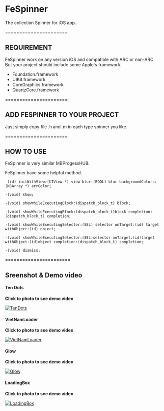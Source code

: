 FeSpinner
======================

The collection Spinner for iOS app.

======================
## REQUIREMENT
FeSpinner work on any version iOS and compatible with ARC or non-ARC.
But your project should include some Apple's framework.

+ Foundation.framework
+ UIKit.framework
+ CoreGraphics.framework
+ QuartzCore.framework

======================
## ADD FESPINNER TO YOUR PROJECT

Just simply copy file .h and .m in each type spinner you like.

======================
##  HOW TO USE

FeSpinner is very similar MBProgessHUB.

FeSpinner have some helpful method.

```objc
-(id) initWithView:(UIView *) view blur:(BOOL) blur backgroundColors:(NSArray *) arrColor;

-(void) show;

-(void) showWhileExecutingBlock:(dispatch_block_t) block;

-(void) showWhileExecutingBlock:(dispatch_block_t)block completion:(dispatch_block_t) completion;

-(void) showWhileExecutingSelector:(SEL) selector onTarget:(id) target withObject:(id) object;

-(void) showWhileExecutingSelector:(SEL)selector onTarget:(id)target withObject:(id)object completion:(dispatch_block_t) completion;

-(void) dismiss;
```
=======================
## Sreenshot & Demo video

#### Ten Dots
**Click to photo to see demo video**

[![TenDots](http://nghiatran.me/wp-content/uploads/2014/05/TenDots.png)](https://www.youtube.com/watch?v=UAt2lu_Vxr4)

#### VietNamLoader
**Click to photo to see demo video**

[![VietNamLoader](http://nghiatran.me/wp-content/uploads/2014/05/VietNamLoader.png)](https://www.youtube.com/watch?v=3tKu6OqsiiY)

#### Glow
**Click to photo to see demo video**

[![Glow](http://nghiatran.me/wp-content/uploads/2014/05/Glow.png)](https://www.youtube.com/watch?v=5FRvamRcNOQ)

#### LoadingBox
**Click to photo to see demo video**

[![LoadingBox](http://nghiatran.me/wp-content/uploads/2014/05/LoadingBox.png)](https://www.youtube.com/watch?v=IttC-S7DjCM)
